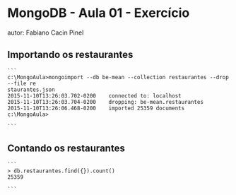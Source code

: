 # MongoDB - Aula 01 - Exercício
autor: Fabiano Cacin Pinel

## Importando os restaurantes

    ```
	c:\MongoAula>mongoimport --db be-mean --collection restaurantes --drop --file re
	staurantes.json
	2015-11-10T13:26:03.702-0200    connected to: localhost
	2015-11-10T13:26:03.704-0200    dropping: be-mean.restaurantes
	2015-11-10T13:26:06.468-0200    imported 25359 documents
	c:\MongoAula>

    ```

## Contando os restaurantes

    ```
	> db.restaurantes.find({}).count()
	25359

    ```